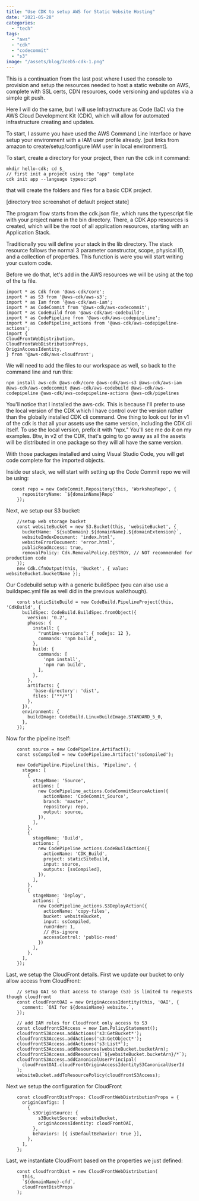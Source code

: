 ```yaml
---
title: "Use CDK to setup AWS for Static Website Hosting"
date: "2021-05-28"
categories: 
  - "tech"
tags: 
  - "aws"
  - "cdk"
  - "codecommit"
  - "s3"
image: "/assets/blog/3ceb5-cdk-1.png"
---
```


This is a continuation from the last post where I used the console to provision and setup the resources needed to host a static website on AWS, complete with SSL certs, CDN resources, code versioning and updates via a simple git push.

Here I will do the same, but I will use Infrastructure as Code (IaC) via the AWS Cloud Development Kit (CDK), which will allow for automated infrastructure creating and updates.

To start, I assume you have used the AWS Command Line Interface or have setup your environment with a IAM user profile already. \[put links from amazon to create/setup/configure IAM user in local environment\].

To start, create a directory for your project, then run the cdk init command:

```
mkdir hello-cdk; cd $_
// first init a project using the "app" template
cdk init app --language typescript
```

that will create the folders and files for a basic CDK project.

\[directory tree screenshot of default project state\]

The program flow starts from the cdk.json file, which runs the typescript file with your project name in the bin directory. There, a CDK App resources is created, which will be the root of all application resources, starting with an Application Stack.

Traditionally you will define your stack in the lib directory. The stack resource follows the normal 3 parameter constructor, scope, physical ID, and a collection of properties. This function is were you will start writing your custom code.

Before we do that, let's add in the AWS resources we will be using at the top of the ts file.

```
import * as Cdk from '@aws-cdk/core';
import * as S3 from '@aws-cdk/aws-s3';
import * as Iam from '@aws-cdk/aws-iam';
import * as CodeCommit from '@aws-cdk/aws-codecommit';
import * as CodeBuild from '@aws-cdk/aws-codebuild';
import * as CodePipeline from '@aws-cdk/aws-codepipeline';
import * as CodePipeline_actions from '@aws-cdk/aws-codepipeline-actions';
import {
CloudFrontWebDistribution,
CloudFrontWebDistributionProps,
OriginAccessIdentity,
} from '@aws-cdk/aws-cloudfront';
```

We will need to add the files to our workspace as well, so back to the command line and run this:

```
npm install aws-cdk @aws-cdk/core @aws-cdk/aws-s3 @aws-cdk/aws-iam @aws-cdk/aws-codecommit @aws-cdk/aws-codebuild @aws-cdk/aws-codepipeline @aws-cdk/aws-codepipeline-actions @aws-cdk/pipelines
```

You'll notice that I installed the aws-cdk. This is because I'll prefer to use the local version of the CDK which I have control over the version rather than the globally installed CDK cli command. One thing to look out for in v1 of the cdk is that all your assets use the same version, including the CDK cli itself. To use the local version, prefix it with "npx." You'll see me do it on my examples. Btw, in v2 of the CDK, that's going to go away as all the assets will be distributed in one package so they will all have the same version.

With those packages installed and using Visual Studio Code, you will get code complete for the imported objects.

Inside our stack, we will start with setting up the Code Commit repo we will be using:

```
  const repo = new CodeCommit.Repository(this, 'WorkshopRepo', {
      repositoryName: `${domainName}Repo`
    });
```

Next, we setup our S3 bucket:

```
    //setup web storage bucket
    const websiteBucket = new S3.Bucket(this, 'websiteBucket', {
      bucketName: `${subDomain}.${domainName}.${domainExtension}`,
      websiteIndexDocument: 'index.html',
      websiteErrorDocument: 'error.html',
      publicReadAccess: true,
      removalPolicy: Cdk.RemovalPolicy.DESTROY, // NOT recommended for production code
    });
    new Cdk.CfnOutput(this, 'Bucket', { value: websiteBucket.bucketName });
```

Our Codebuild setup with a generic buildSpec (you can also use a buildspec.yml file as well did in the previous walkthough).

```
    const staticSiteBuild = new CodeBuild.PipelineProject(this, 'CdkBuild', {
      buildSpec: CodeBuild.BuildSpec.fromObject({
        version: '0.2',
        phases: {
          install: {
            "runtime-versions": { nodejs: 12 },
            commands: 'npm build',
          },
          build: {
            commands: [
              'npm install',
              'npm run build',
            ],
          },
        },
        artifacts: {
          'base-directory': 'dist',
          files: ['**/*']
        },
      }),
      environment: {
        buildImage: CodeBuild.LinuxBuildImage.STANDARD_5_0,
      },
    });
```

Now for the pipeline itself:

```
    const source = new CodePipeline.Artifact();
    const ssCompiled = new CodePipeline.Artifact('ssCompiled');

    new CodePipeline.Pipeline(this, 'Pipeline', {
      stages: [
        {
          stageName: 'Source',
          actions: [
            new CodePipeline_actions.CodeCommitSourceAction({
              actionName: 'CodeCommit_Source',
              branch: 'master',
              repository: repo,
              output: source,
            }),
          ],
        },
        {
          stageName: 'Build',
          actions: [
            new CodePipeline_actions.CodeBuildAction({
              actionName: 'CDK_Build',
              project: staticSiteBuild,
              input: source,
              outputs: [ssCompiled],
            }),
          ],
        },
        {
          stageName: 'Deploy',
          actions: [
            new CodePipeline_actions.S3DeployAction({
              actionName: 'copy-files',
              bucket: websiteBucket,
              input: ssCompiled,
              runOrder: 1,
              // @ts-ignore
              accessControl: 'public-read'
            })
          ],
        },
      ],
    });
```

Last, we setup the CloudFront details. First we update our bucket to only allow access from CloudFront:

```
    // setup OAI so that access to storage (S3) is limited to requests though cloudfront
    const cloudFrontOAI = new OriginAccessIdentity(this, 'OAI', {
      comment: `OAI for ${domainName} website.`,
    });

    // add IAM roles for Cloudfront only access to S3
    const cloudfrontS3Access = new Iam.PolicyStatement();
    cloudfrontS3Access.addActions('s3:GetBucket*');
    cloudfrontS3Access.addActions('s3:GetObject*');
    cloudfrontS3Access.addActions('s3:List*');
    cloudfrontS3Access.addResources(websiteBucket.bucketArn);
    cloudfrontS3Access.addResources(`${websiteBucket.bucketArn}/*`);
    cloudfrontS3Access.addCanonicalUserPrincipal(
      cloudFrontOAI.cloudFrontOriginAccessIdentityS3CanonicalUserId
    );
    websiteBucket.addToResourcePolicy(cloudfrontS3Access);
```

Next we setup the configuration for CloudFront

```
    const cloudFrontDistProps: CloudFrontWebDistributionProps = {
      originConfigs: [
        {
          s3OriginSource: {
            s3BucketSource: websiteBucket,
            originAccessIdentity: cloudFrontOAI,
          },
          behaviors: [{ isDefaultBehavior: true }],
        },
      ],
    };
```

Last, we instantiate CloudFront based on the properties we just defined:

```
    const cloudfrontDist = new CloudFrontWebDistribution(
      this,
      `${domainName}-cfd`,
      cloudFrontDistProps
    );
```
